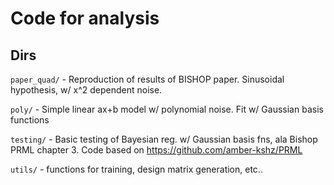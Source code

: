 # Code for analysis

## Dirs

`paper_quad/` - Reproduction of results of BISHOP paper. Sinusoidal hypothesis, w/ x^2
    dependent noise.

`poly/` - Simple linear ax+b model w/ polynomial noise. Fit w/ Gaussian basis functions

`testing/` - Basic testing of Bayesian reg. w/ Gaussian basis fns, ala Bishop PRML
    chapter 3. Code based on https://github.com/amber-kshz/PRML

`utils/` - functions for training, design matrix generation, etc..    

